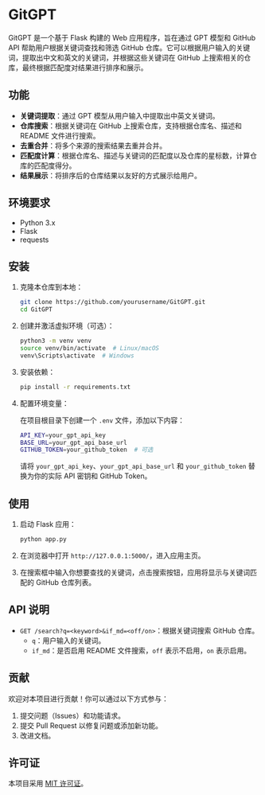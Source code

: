 # GitGPT

GitGPT 是一个基于 Flask 构建的 Web 应用程序，旨在通过 GPT 模型和 GitHub API 帮助用户根据关键词查找和筛选 GitHub 仓库。它可以根据用户输入的关键词，提取出中文和英文的关键词，并根据这些关键词在 GitHub 上搜索相关的仓库，最终根据匹配度对结果进行排序和展示。

## 功能

- **关键词提取**：通过 GPT 模型从用户输入中提取出中英文关键词。
- **仓库搜索**：根据关键词在 GitHub 上搜索仓库，支持根据仓库名、描述和 README 文件进行搜索。
- **去重合并**：将多个来源的搜索结果去重并合并。
- **匹配度计算**：根据仓库名、描述与关键词的匹配度以及仓库的星标数，计算仓库的匹配度得分。
- **结果展示**：将排序后的仓库结果以友好的方式展示给用户。

## 环境要求

- Python 3.x
- Flask
- requests

## 安装

1. 克隆本仓库到本地：

    ```bash
    git clone https://github.com/yourusername/GitGPT.git
    cd GitGPT
    ```

2. 创建并激活虚拟环境（可选）：

    ```bash
    python3 -m venv venv
    source venv/bin/activate  # Linux/macOS
    venv\Scripts\activate  # Windows
    ```

3. 安装依赖：

    ```bash
    pip install -r requirements.txt
    ```

4. 配置环境变量：

    在项目根目录下创建一个 `.env` 文件，添加以下内容：

    ```bash
    API_KEY=your_gpt_api_key
    BASE_URL=your_gpt_api_base_url
    GITHUB_TOKEN=your_github_token  # 可选
    ```

    请将 `your_gpt_api_key`、`your_gpt_api_base_url` 和 `your_github_token` 替换为你的实际 API 密钥和 GitHub Token。

## 使用

1. 启动 Flask 应用：

    ```bash
    python app.py
    ```

2. 在浏览器中打开 `http://127.0.0.1:5000/`，进入应用主页。

3. 在搜索框中输入你想要查找的关键词，点击搜索按钮，应用将显示与关键词匹配的 GitHub 仓库列表。

## API 说明

- `GET /search?q=<keyword>&if_md=<off/on>`：根据关键词搜索 GitHub 仓库。
  - `q`：用户输入的关键词。
  - `if_md`：是否启用 README 文件搜索，`off` 表示不启用，`on` 表示启用。

## 贡献

欢迎对本项目进行贡献！你可以通过以下方式参与：

1. 提交问题（Issues）和功能请求。
2. 提交 Pull Request 以修复问题或添加新功能。
3. 改进文档。

## 许可证

本项目采用 [MIT 许可证](LICENSE)。
